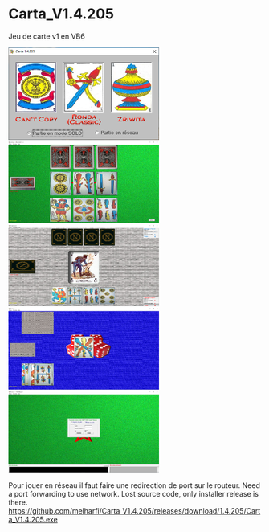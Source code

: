 # Carta_V1.4.205
Jeu de carte v1 en VB6

<img src="1.PNG" width = "300">
<img src="2.PNG" width = "300">
<img src="3.PNG" width = "300">
<img src="4.PNG" width = "300">
<img src="5.PNG" width = "300">

Pour jouer en réseau il faut faire une redirection de port sur le routeur.
Need a port forwarding to use network.
Lost source code, only installer release is there.
https://github.com/melharfi/Carta_V1.4.205/releases/download/1.4.205/Carta_V1.4.205.exe
